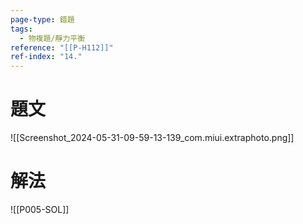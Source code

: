 ```yaml
---
page-type: 錯題
tags:
  - 物複題/靜力平衡
reference: "[[P-H112]]"
ref-index: "14."
---
```

# 題文
![[Screenshot_2024-05-31-09-59-13-139_com.miui.extraphoto.png]]
# 解法
![[P005-SOL]]
